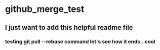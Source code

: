 # github_merge_test

## I just want to add this helpful readme file
### testing git pull --rebase command let's see how it ends.. cool
